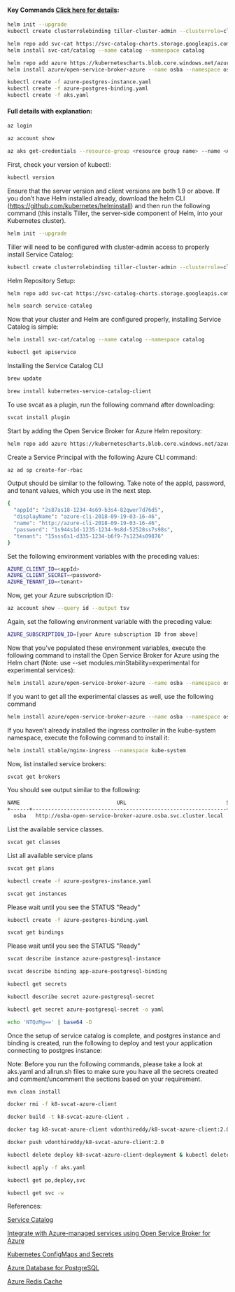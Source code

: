 #### Key Commands [Click here for details](#full-details-with-explanation):
```sh
helm init --upgrade
kubectl create clusterrolebinding tiller-cluster-admin --clusterrole=cluster-admin --serviceaccount=kube-system:default

helm repo add svc-cat https://svc-catalog-charts.storage.googleapis.com
helm install svc-cat/catalog --name catalog --namespace catalog

helm repo add azure https://kubernetescharts.blob.core.windows.net/azure
helm install azure/open-service-broker-azure --name osba --namespace osba --set azure.subscriptionId=**_AZURE SUBSCRIPTION ID_** --set azure.tenantId=**_AZURE TENANT ID_** --set azure.clientId=**_AZURE CLIENT ID_** --set azure.clientSecret=**_AZURE CLIENT SECRET_** --set modules.minStability=experimental

kubectl create -f azure-postgres-instance.yaml
kubectl create -f azure-postgres-binding.yaml
kubectl create -f aks.yaml
```

#### Full details with explanation:
```sh
az login
```
```sh
az account show
```
```sh
az aks get-credentials --resource-group <resource group name> --name <AKS cluster name>
```
First, check your version of kubectl:
```sh
kubectl version
```
Ensure that the server version and client versions are both 1.9 or above.
If you don’t have Helm installed already, download the helm CLI (https://github.com/kubernetes/helminstall) and then run the following command (this installs Tiller, the server-side component of Helm, into your Kubernetes cluster).
```sh
helm init --upgrade
```
Tiller will need to be configured with cluster-admin access to properly install Service Catalog:
```sh
kubectl create clusterrolebinding tiller-cluster-admin --clusterrole=cluster-admin --serviceaccount=kube-system:default
```
Helm Repository Setup:
```sh
helm repo add svc-cat https://svc-catalog-charts.storage.googleapis.com
```
```sh
helm search service-catalog
```
Now that your cluster and Helm are configured properly, installing Service Catalog is simple:
```sh
helm install svc-cat/catalog --name catalog --namespace catalog
```
```sh
kubectl get apiservice
```

Installing the Service Catalog CLI
```sh
brew update
```
```sh
brew install kubernetes-service-catalog-client
```

To use svcat as a plugin, run the following command after downloading:
```sh
svcat install plugin
```

Start by adding the Open Service Broker for Azure Helm repository:
```sh
helm repo add azure https://kubernetescharts.blob.core.windows.net/azure
```

Create a Service Principal with the following Azure CLI command:
```sh
az ad sp create-for-rbac
```

Output should be similar to the following. Take note of the appId, password, and tenant values, which you use in the next step.
```sh
{
  "appId": "2s87as18-1234-4s69-b3s4-82qwer7d76d5",
  "displayName": "azure-cli-2018-09-19-03-16-46",
  "name": "http://azure-cli-2018-09-19-03-16-46",
  "password": "1s944s1d-1235-1234-9s8d-52528ss7s98s",
  "tenant": "15sss6s1-d335-1234-b6f9-7s1234s09876"
}
```

Set the following environment variables with the preceding values:
```sh
AZURE_CLIENT_ID=<appId>
AZURE_CLIENT_SECRET=<password>
AZURE_TENANT_ID=<tenant>
```

Now, get your Azure subscription ID:
```sh
az account show --query id --output tsv
```

Again, set the following environment variable with the preceding value:
```sh
AZURE_SUBSCRIPTION_ID=[your Azure subscription ID from above]
```

Now that you've populated these environment variables, execute the following command to install the Open Service Broker for Azure using the Helm chart (Note: use --set modules.minStability=experimental for experimental services):
```sh
helm install azure/open-service-broker-azure --name osba --namespace osba --set azure.subscriptionId=$AZURE_SUBSCRIPTION_ID --set azure.tenantId=$AZURE_TENANT_ID --set azure.clientId=$AZURE_CLIENT_ID --set azure.clientSecret=$AZURE_CLIENT_SECRET
```

If you want to get all the experimental classes as well, use the following command
```sh
helm install azure/open-service-broker-azure --name osba --namespace osba --set azure.subscriptionId=$AZURE_SUBSCRIPTION_ID --set azure.tenantId=$AZURE_TENANT_ID --set azure.clientId=$AZURE_CLIENT_ID --set azure.clientSecret=$AZURE_CLIENT_SECRET --set modules.minStability=experimental
```

If you haven't already installed the ingress controller in the kube-system namespace, execute the following command to install it:
```sh
helm install stable/nginx-ingress --namespace kube-system
```

Now, list installed service brokers:
```sh
svcat get brokers
```

You should see output similar to the following:
```sh
NAME                               URL                                STATUS
+------+--------------------------------------------------------------+--------+
  osba   http://osba-open-service-broker-azure.osba.svc.cluster.local   Ready
```

List the available service classes.
```sh
svcat get classes
```

List all available service plans
```sh
svcat get plans
```

```sh
kubectl create -f azure-postgres-instance.yaml
```

```sh
svcat get instances
```
Please wait until you see the STATUS "Ready"

```sh
kubectl create -f azure-postgres-binding.yaml
```

```sh
svcat get bindings
```
Please wait until you see the STATUS "Ready"

```sh
svcat describe instance azure-postgresql-instance
```

```sh
svcat describe binding app-azure-postgresql-binding
```

```sh
kubectl get secrets
```

```sh
kubectl describe secret azure-postgresql-secret
```

```sh
kubectl get secret azure-postgresql-secret -o yaml
```

```sh
echo 'NTQzMg==' | base64 -D
```
Once the setup of service catalog is complete, and postgres instance and binding is created, run the following to deploy and test your application connecting to postgres instance:

Note: Before you run the following commands, please take a look at aks.yaml and allrun.sh files to make sure you have all the secrets created and comment/uncomment the sections based on your requirement.

```sh
mvn clean install
```

```sh
docker rmi -f k8-svcat-azure-client
```
```sh
docker build -t k8-svcat-azure-client .
```
```sh
docker tag k8-svcat-azure-client vdonthireddy/k8-svcat-azure-client:2.0
```
```sh
docker push vdonthireddy/k8-svcat-azure-client:2.0
```

```sh
kubectl delete deploy k8-svcat-azure-client-deployment & kubectl delete service k8-svcat-azure-client-service
```
```sh
kubectl apply -f aks.yaml
```

```sh
kubectl get po,deploy,svc
```
```sh
kubectl get svc -w
```

References:

[Service Catalog](https://kubernetes.io/docs/concepts/extend-kubernetes/service-catalog/)

[Integrate with Azure-managed services using Open Service Broker for Azure](https://docs.microsoft.com/en-us/azure/aks/integrate-azure)

[Kubernetes ConfigMaps and Secrets](https://medium.com/google-cloud/kubernetes-configmaps-and-secrets-68d061f7ab5b)

[Azure Database for PostgreSQL](https://github.com/Azure/open-service-broker-azure/blob/master/docs/modules/postgresql.md)

[Azure Redis Cache](https://github.com/Azure/open-service-broker-azure/blob/master/docs/modules/rediscache.md)
